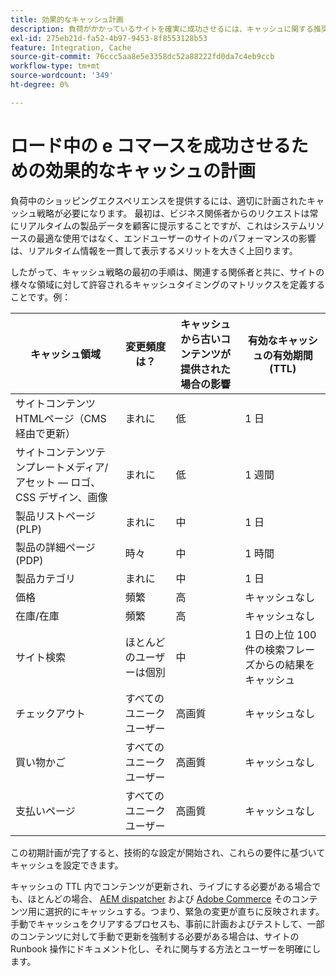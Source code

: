 ```yaml
---
title: 効果的なキャッシュ計画
description: 負荷がかかっているサイトを確実に成功させるには、キャッシュに関する推奨ベンチマークを参照してください。
exl-id: 275eb21d-fa52-4b97-9453-8f8553128b53
feature: Integration, Cache
source-git-commit: 76ccc5aa8e5e3358dc52a88222fd0da7c4eb9ccb
workflow-type: tm+mt
source-wordcount: '349'
ht-degree: 0%

---
```


# ロード中の e コマースを成功させるための効果的なキャッシュの計画

負荷中のショッピングエクスペリエンスを提供するには、適切に計画されたキャッシュ戦略が必要になります。 最初は、ビジネス関係者からのリクエストは常にリアルタイムの製品データを顧客に提示することですが、これはシステムリソースの最適な使用ではなく、エンドユーザーのサイトのパフォーマンスの影響は、リアルタイム情報を一貫して表示するメリットを大きく上回ります。

したがって、キャッシュ戦略の最初の手順は、関連する関係者と共に、サイトの様々な領域に対して許容されるキャッシュタイミングのマトリックスを定義することです。例：

| キャッシュ領域 | 変更頻度は？ | キャッシュから古いコンテンツが提供された場合の影響 | 有効なキャッシュの有効期間 (TTL) |
|---------------------------------------------------------------|--------------------|-------------------------------------------|-----------------------------------------------------|
| サイトコンテンツHTMLページ（CMS 経由で更新） | まれに | 低 | 1 日 |
| サイトコンテンツテンプレートメディア/アセット — ロゴ、CSS デザイン、画像 | まれに | 低 | 1 週間 |
| 製品リストページ (PLP) | まれに | 中 | 1 日 |
| 製品の詳細ページ (PDP) | 時々 | 中 | 1 時間 |
| 製品カテゴリ | まれに | 中 | 1 日 |
| 価格 | 頻繁 | 高 | キャッシュなし |
| 在庫/在庫 | 頻繁 | 高 | キャッシュなし |
| サイト検索 | ほとんどのユーザーは個別 | 中 | 1 日の上位 100 件の検索フレーズからの結果をキャッシュ |
| チェックアウト | すべてのユニークユーザー | 高画質 | キャッシュなし |
| 買い物かご | すべてのユニークユーザー | 高画質 | キャッシュなし |
| 支払いページ | すべてのユニークユーザー | 高画質 | キャッシュなし |

この初期計画が完了すると、技術的な設定が開始され、これらの要件に基づいてキャッシュを設定できます。

キャッシュの TTL 内でコンテンツが更新され、ライブにする必要がある場合でも、ほとんどの場合、 [AEM dispatcher](https://experienceleague.adobe.com/docs/experience-manager-dispatcher/using/configuring/page-invalidate.html?lang=en) および [Adobe Commerce](../configuration//cli/manage-cache.md#clean-and-flush-cache-types) そのコンテンツ用に選択的にキャッシュする。つまり、緊急の変更が直ちに反映されます。 手動でキャッシュをクリアするプロセスも、事前に計画およびテストして、一部のコンテンツに対して手動で更新を強制する必要がある場合は、サイトの Runbook 操作にドキュメント化し、それに関与する方法とユーザーを明確にします。
